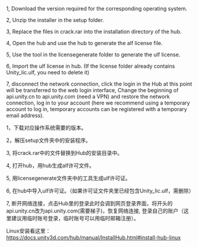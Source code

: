 1, Download the version required for the corresponding operating system.

2, Unzip the installer in the setup folder.

3, Replace the files in crack.rar into the installation directory of the hub.

4, Open the hub and use the hub to generate the alf license file.

5, Use the tool in the licensegenerate folder to generate the ulf license.

6, Import the ulf license in hub. (If the license folder already contains Unity_lic.ulf, you need to delete it)

7, disconnect the network connection, click the login in the Hub at this point will be transferred to the web login interface, Change the beginning of api.unity.cn to api.unity.com (need a VPN) and restore the network connection, log in to your account (here we recommend using a temporary account to log in, temporary accounts can be registered with a temporary email address).


1，下载对应操作系统需要的版本。

2，解压setup文件夹中的安装程序。

3, 将crack.rar中的文件替换到Hub的安装目录中。

4, 打开hub，用hub生成alf许可文件。

5, 用licensegenerate文件夹中的工具生成ulf许可证。

6, 在hub中导入ulf许可证。（如果许可证文件夹里已经包含Unity_lic.ulf，需删除）

7, 断开网络连接，点击Hub里的登录此时会调到网页登录界面，将开头的api.unity.cn改为api.unity.com(需要梯子)，恢复网络连接, 登录自己的账户（这里建议用临时账号登录，临时账号可以用临时邮箱注册）。

Linux安装看这里：https://docs.unity3d.com/hub/manual/InstallHub.html#install-hub-linux
